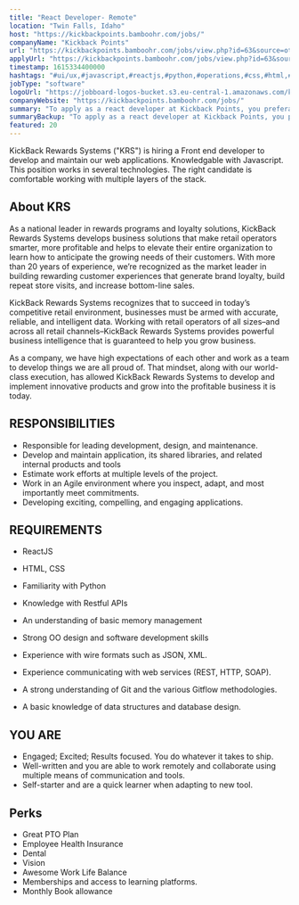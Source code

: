```yaml
---
title: "React Developer- Remote"
location: "Twin Falls, Idaho"
host: "https://kickbackpoints.bamboohr.com/jobs/"
companyName: "Kickback Points"
url: "https://kickbackpoints.bamboohr.com/jobs/view.php?id=63&source=other"
applyUrl: "https://kickbackpoints.bamboohr.com/jobs/view.php?id=63&source=other"
timestamp: 1615334400000
hashtags: "#ui/ux,#javascript,#reactjs,#python,#operations,#css,#html,#branding,#git,#management"
jobType: "software"
logoUrl: "https://jobboard-logos-bucket.s3.eu-central-1.amazonaws.com/kickback-points"
companyWebsite: "https://kickbackpoints.bamboohr.com/jobs/"
summary: "To apply as a react developer at Kickback Points, you preferably need to have 20 years of experience, we’re recognized as the market leader in building rewarding customer experiences that generate brand loyalty, build repeat store visits, and increase bottom-line sales."
summaryBackup: "To apply as a react developer at Kickback Points, you preferably need to have some knowledge of: #ui/ux, #javascript, #reactjs."
featured: 20
---
```


KickBack Rewards Systems ("KRS") is hiring a Front end developer to develop and maintain our web applications. Knowledgable with Javascript. This position works in several technologies. The right candidate is comfortable working with multiple layers of the stack. 

## About KRS

As a national leader in rewards programs and loyalty solutions, KickBack Rewards Systems develops business solutions that make retail operators smarter, more profitable and helps to elevate their entire organization to learn how to anticipate the growing needs of their customers. With more than 20 years of experience, we’re recognized as the market leader in building rewarding customer experiences that generate brand loyalty, build repeat store visits, and increase bottom-line sales.

KickBack Rewards Systems recognizes that to succeed in today’s competitive retail environment, businesses must be armed with accurate, reliable, and intelligent data. Working with retail operators of all sizes–and across all retail channels–KickBack Rewards Systems provides powerful business intelligence that is guaranteed to help you grow business.

As a company, we have high expectations of each other and work as a team to develop things we are all proud of. That mindset, along with our world-class execution, has allowed KickBack Rewards Systems to develop and implement innovative products and grow into the profitable business it is today.

## RESPONSIBILITIES

*   Responsible for leading development, design, and maintenance.
*   Develop and maintain application, its shared libraries, and related internal products and tools
*   Estimate work efforts at multiple levels of the project.
*   Work in an Agile environment where you inspect, adapt, and most importantly meet commitments.
*   Developing exciting, compelling, and engaging applications.

## REQUIREMENTS

*   ReactJS
*   HTML, CSS
*   Familiarity with Python
*   Knowledge with Restful APIs
*   An understanding of basic memory management
*   Strong OO design and software development skills  
    
*   Experience with wire formats such as JSON, XML.
*   Experience communicating with web services (REST, HTTP, SOAP).
*   A strong understanding of Git and the various Gitflow methodologies.
*   A basic knowledge of data structures and database design.

## YOU ARE

*   Engaged; Excited; Results focused. You do whatever it takes to ship.
*   Well-written and you are able to work remotely and collaborate using multiple means of communication and tools.
*   Self-starter and are a quick learner when adapting to new tool.

## Perks

*   Great PTO Plan
*   Employee Health Insurance
*   Dental
*   Vision
*   Awesome Work Life Balance
*   Memberships and access to learning platforms.
*   Monthly Book allowance

